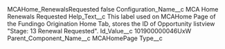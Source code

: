 <?xml version="1.0" encoding="UTF-8"?>
<CustomMetadata xmlns="http://soap.sforce.com/2006/04/metadata" xmlns:xsi="http://www.w3.org/2001/XMLSchema-instance" xmlns:xsd="http://www.w3.org/2001/XMLSchema">
    <label>MCAHome_RenewalsRequested</label>
    <protected>false</protected>
    <values>
        <field>Configuration_Name__c</field>
        <value xsi:type="xsd:string">MCA Home Renewals Requested</value>
    </values>
    <values>
        <field>Help_Text__c</field>
        <value xsi:type="xsd:string">This label used on MCAHome Page of the Fundingo Origination Home Tab, stores the ID of Opportunity listview &quot;Stage: 13 Renewal Requested&quot;.</value>
    </values>
    <values>
        <field>Id_Value__c</field>
        <value xsi:type="xsd:string">101900000046UxW</value>
    </values>
    <values>
        <field>Parent_Component_Name__c</field>
        <value xsi:type="xsd:string">MCAHomePage</value>
    </values>
    <values>
        <field>Type__c</field>
        <value xsi:nil="true"/>
    </values>
</CustomMetadata>
